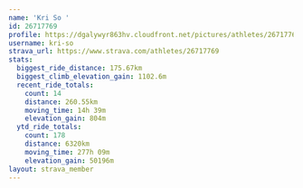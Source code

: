 ```yaml
---
name: 'Kri So '
id: 26717769
profile: https://dgalywyr863hv.cloudfront.net/pictures/athletes/26717769/7761026/14/large.jpg
username: kri-so
strava_url: https://www.strava.com/athletes/26717769
stats:
  biggest_ride_distance: 175.67km
  biggest_climb_elevation_gain: 1102.6m
  recent_ride_totals:
    count: 14
    distance: 260.55km
    moving_time: 14h 39m
    elevation_gain: 804m
  ytd_ride_totals:
    count: 178
    distance: 6320km
    moving_time: 277h 09m
    elevation_gain: 50196m
layout: strava_member
--- 
```

